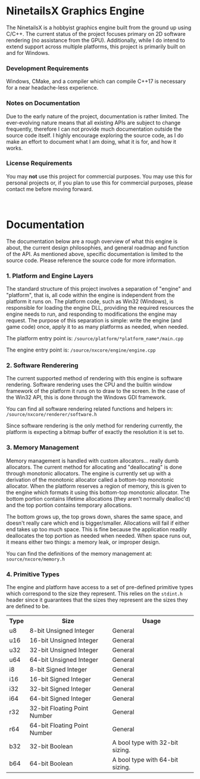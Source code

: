 # NinetailsX Graphics Engine

The NinetailsX is a hobbyist graphics engine built from the ground up using C/C++. The current status
of the project focuses primary on 2D software rendering (no assistance from the GPU). Additionally,
while I do intend to extend support across multiple platforms, this project is primarily built on and
for Windows.

### Development Requirements

Windows, CMake, and a compiler which can compile C++17 is necessary for a near headache-less experience.

### Notes on Documentation

Due to the early nature of the project, documentation is rather limited. The ever-evolving nature means
that all existing APIs are subject to change frequently, therefore I can not provide much documentation
outside the source code itself. I highly encourage exploring the source code, as I do make an effort to
document what I am doing, what it is for, and how it works.

### License Requirements

You may **not** use this project for commercial purposes. You may use this for personal projects or,
if you plan to use this for commercial purposes, please contact me before moving forward.

<br>

# Documentation

The documentation below are a rough overview of what this engine is about, the current design philosophies,
and general roadmap and function of the API. As mentioned above, specific documentation is limited to the
source code. Please reference the source code for more information.

### 1. Platform and Engine Layers

The standard structure of this project involves a separation of "engine" and "platform", that is, all
code within the engine is independent from the platform it runs on. The platform code, such as Win32
(Windows), is responsible for loading the engine DLL, providing the required resources the engine needs
to run, and responding to modifications the engine may request. The purpose of this separation is simple:
write the engine (and game code) once, apply it to as many platforms as needed, when needed.

The platform entry point is: `/source/platform/*platform_name*/main.cpp`

The engine entry point is: `/source/nxcore/engine/engine.cpp`

### 2. Software Renderering

The current supported method of rendering with this engine is software rendering. Software rendering
uses the CPU and the builtin window framework of the platform it runs on to draw to the screen. In the
case of the Win32 API, this is done through the Windows GDI framework.

You can find all software rendering related functions and helpers in:
`/source/nxcore/renderer/software.h`

Since software rendering is the only method for rendering currently, the platform is expecting a
bitmap buffer of exactly the resolution it is set to.

### 3. Memory Management

Memory management is handled with custom allocators... really dumb allocators. The current method
for allocating and "deallocating" is done through monotonic allocators. The engine is currently set
up with a derivation of the monotonic allocator called a bottom-top monotonic allocator. When the
platform reserves a region of memory, this is given to the engine which formats it using this bottom-top
monotonic allocator. The bottom portion contains lifetime allocations (they aren't normally dealloc'd)
and the top portion contains temporary allocations.

The bottom grows up, the top grows down, shares the same space, and doesn't really care which end is
bigger/smaller. Allocations will fail if either end takes up too much space. This is fine because the
application readily deallocates the top portion as needed when needed. When space runs out, it means
either two things: a memory leak, or improper design.

You can find the definitions of the memory management at:
`source/nxcore/memory.h`

### 4. Primitive Types

The engine and platform have access to a set of pre-defined primitive types which correspond to the
size they represent. This relies on the `stdint.h` header since it guarantees that the sizes they
represent are the sizes they are defined to be.

<table>
	<tr>
		<th>Type</th>
		<th>Size</th>
		<th>Usage</th>
	</tr>
	<tr>
		<td>u8</td>
		<td>8-bit Unsigned Integer</td>
		<td>General</td>
	</tr>
	<tr>
		<td>u16</td>
		<td>16-bit Unsigned Integer</td>
		<td>General</td>
	</tr>
	<tr>
		<td>u32</td>
		<td>32-bit Unsigned Integer</td>
		<td>General</td>
	</tr>
	<tr>
		<td>u64</td>
		<td>64-bit Unsigned Integer</td>
		<td>General</td>
	</tr>
	<tr>
		<td>i8</td>
		<td>8-bit Signed Integer</td>
		<td>General</td>
	</tr>
	<tr>
		<td>i16</td>
		<td>16-bit Signed Integer</td>
		<td>General</td>
	</tr>
	<tr>
		<td>i32</td>
		<td>32-bit Signed Integer</td>
		<td>General</td>
	</tr>
	<tr>
		<td>i64</td>
		<td>64-bit Signed Integer</td>
		<td>General</td>
	</tr>
	<tr>
		<td>r32</td>
		<td>32-bit Floating Point Number</td>
		<td>General</td>
	</tr>
	<tr>
		<td>r64</td>
		<td>64-bit Floating Point Number</td>
		<td>General</td>
	</tr>
	<tr>
		<td>b32</td>
		<td>32-bit Boolean</td>
		<td>A bool type with 32-bit sizing.</td>
	</tr>
	<tr>
		<td>b64</td>
		<td>64-bit Boolean</td>
		<td>A bool type with 64-bit sizing.</td>
	</tr>
</table>